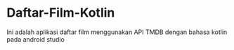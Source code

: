 # Daftar-Film-Kotlin
Ini adalah aplikasi daftar film menggunakan API TMDB dengan bahasa kotlin pada android studio
